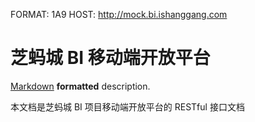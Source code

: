 FORMAT: 1A9
HOST: http://mock.bi.ishanggang.com

# 芝蚂城 BI 移动端开放平台
[Markdown](http://daringfireball.net/projects/markdown/syntax) **formatted** description.

本文档是芝蚂城 BI 项目移动端开放平台的 RESTful 接口文档

<!-- include(open_shared/content.md) -->
<!-- include(open_shared/intro.md) -->

<!-- include(api/open/mobile/ping.md) -->
<!-- include(api/open/mobile/auth.md) -->

<!-- include(api/open/mobile/dashboard.md) -->
<!-- include(api/open/mobile/shopkeeper.md) -->
<!-- include(api/open/mobile/shop.md) -->

<!-- include(api/open/mobile/shop_activity.md) -->

<!-- include(api/open/mobile/report/cumulative_shop_activity.md) -->
